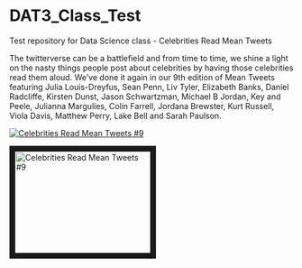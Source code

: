 # DAT3_Class_Test
Test repository for Data Science class - Celebrities Read Mean Tweets

The twitterverse can be a battlefield and from time to time, we shine a light on the nasty things people post about celebrities by having those celebrities read them aloud. We’ve done it again in our 9th edition of Mean Tweets featuring Julia Louis-Dreyfus, Sean Penn, Liv Tyler, Elizabeth Banks, Daniel Radcliffe, Kirsten Dunst, Jason Schwartzman, Michael B Jordan, Key and Peele, Julianna Margulies, Colin Farrell, Jordana Brewster, Kurt Russell, Viola Davis, Matthew Perry, Lake Bell and Sarah Paulson.

[![Celebrities Read Mean Tweets #9](http://img.youtube.com/vi/w1AhrEhQ0mg/0.jpg)](http://www.youtube.com/watch?v=w1AhrEhQ0mg)

<a href="http://www.youtube.com/watch?feature=player_embedded&v=Yw1AhrEhQ0mg
" target="_blank"><img src="http://img.youtube.com/vi/w1AhrEhQ0mg/0.jpg" 
alt="Celebrities Read Mean Tweets #9" width="240" height="180" border="10" /></a>
